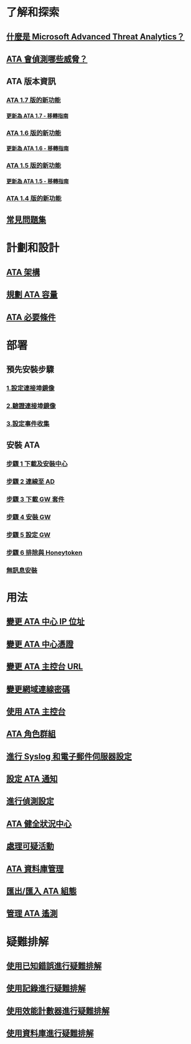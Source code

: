 # 了解和探索
## [什麼是 Microsoft Advanced Threat Analytics？](/advanced-threat-analytics/understand-explore/what-is-ata)
## [ATA 會偵測哪些威脅？](/advanced-threat-analytics/understand-explore/ata-threats)
## ATA 版本資訊
### [ATA 1.7 版的新功能](/advanced-threat-analytics/understand-explore/whats-new-version-1.7)
#### [更新為 ATA 1.7 - 移轉指南](/advanced-threat-analytics/understand-explore/ata-update-1.7-migration-guide)
### [ATA 1.6 版的新功能](/advanced-threat-analytics/understand-explore/whats-new-version-1.6)
#### [更新為 ATA 1.6 - 移轉指南](/advanced-threat-analytics/understand-explore/ata-update-1.6-migration-guide)
### [ATA 1.5 版的新功能](/advanced-threat-analytics/understand-explore/whats-new-version-1.5)
#### [更新為 ATA 1.5 - 移轉指南](/advanced-threat-analytics/understand-explore/ata-update-1.5-migration-guide)
### [ATA 1.4 版的新功能](/advanced-threat-analytics/understand-explore/whats-new-version-1.4)
## [常見問題集](/advanced-threat-analytics/understand-explore/ata-technical-faq)
# 計劃和設計
## [ATA 架構](/advanced-threat-analytics/plan-design/ata-architecture)
## [規劃 ATA 容量](/advanced-threat-analytics/plan-design/ata-capacity-planning)
## [ATA 必要條件](/advanced-threat-analytics/plan-design/ata-prerequisites)
# 部署
## 預先安裝步驟
### [1.設定連接埠鏡像](/advanced-threat-analytics/deploy-use/configure-port-mirroring)
### [2.驗證連接埠鏡像](/advanced-threat-analytics/deploy-use/validate-port-mirroring)
### [3.設定事件收集](/advanced-threat-analytics/deploy-use/configure-event-collection)
## 安裝 ATA
### [步驟 1 下載及安裝中心](/advanced-threat-analytics/deploy-use/install-ata-step1)
### [步驟 2 連線至 AD](/advanced-threat-analytics/deploy-use/install-ata-step2)
### [步驟 3 下載 GW 套件](/advanced-threat-analytics/deploy-use/install-ata-step3)
### [步驟 4 安裝 GW](/advanced-threat-analytics/deploy-use/install-ata-step4)
### [步驟 5 設定 GW](/advanced-threat-analytics/deploy-use/install-ata-step5)
### [步驟 6 排除與 Honeytoken](/advanced-threat-analytics/deploy-use/install-ata-step6)
### [無訊息安裝](/advanced-threat-analytics/deploy-use/ata-silent-installation)
# 用法
## [變更 ATA 中心 IP 位址](/advanced-threat-analytics/deploy-use/modifying-ata-config-centerip)
## [變更 ATA 中心憑證](/advanced-threat-analytics/deploy-use/modifying-ata-config-centercert)
## [變更 ATA 主控台 URL](/advanced-threat-analytics/deploy-use/modifying-ata-config-consoleurl)
## [變更網域連線密碼](/advanced-threat-analytics/deploy-use/modifying-ata-config-dcpassword)
## [使用 ATA 主控台](/advanced-threat-analytics/deploy-use/working-with-ata-console)
## [ATA 角色群組](/advanced-threat-analytics/deploy-use/ata-role-groups)
## [進行 Syslog 和電子郵件伺服器設定](/advanced-threat-analytics/deploy-use/setting-syslog-email-server-settings)
## [設定 ATA 通知](/advanced-threat-analytics/deploy-use/setting-ata-alerts)
## [進行偵測設定](/advanced-threat-analytics/deploy-use/working-with-detection-settings)
## [ATA 健全狀況中心](/advanced-threat-analytics/deploy-use/ata-health-center)
## [處理可疑活動](/advanced-threat-analytics/deploy-use/working-with-suspicious-activities)
## [ATA 資料庫管理](/advanced-threat-analytics/deploy-use/ata-database-management)
## [匯出/匯入 ATA 組態](/advanced-threat-analytics/deploy-use/ata-configuration-file)
## [管理 ATA 遙測](/advanced-threat-analytics/deploy-use/manage-telemetry-settings)
# 疑難排解
## [使用已知錯誤進行疑難排解](troubleshooting-ata-known-errors.md)
## [使用記錄進行疑難排解](troubleshooting-ata-using-logs.md)
## [使用效能計數器進行疑難排解](troubleshooting-ata-using-perf-counters.md)
## [使用資料庫進行疑難排解](troubleshooting-ata-using-ata-database.md)


<!--HONumber=Feb17_HO1-->


